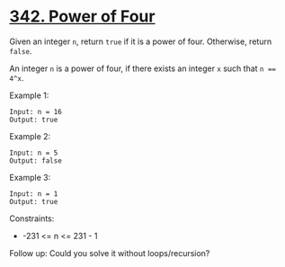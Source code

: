 # [342. Power of Four](https://leetcode.com/problems/power-of-four/)
 
Given an integer `n`, return `true` if it is a power of four. Otherwise, return `false`.

An integer `n` is a power of four, if there exists an integer `x` such that `n == 4^x`.

 

Example 1:

    Input: n = 16
    Output: true

Example 2:

    Input: n = 5
    Output: false

Example 3:

    Input: n = 1
    Output: true
 

Constraints:

* -231 <= n <= 231 - 1
 

Follow up: Could you solve it without loops/recursion?